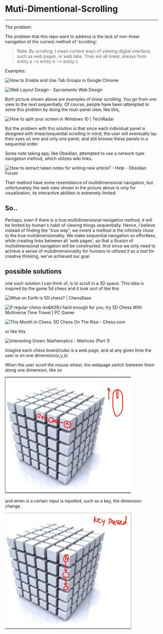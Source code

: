 # Muti-Dimentional-Scrolling

---

The problem:

The problem that this repo want to address is the lack of non-linear navigation of the current method of 'scrolling'.

> Note: By scrolling, I mean current ways of viewing digital interface, such as web pages, or web tabs. They are all linear, always from entity a --> entity b --> entity c

Examples:

![How to Enable and Use Tab Groups in Google Chrome](https://www.howtogeek.com/wp-content/uploads/2019/10/x2019-10-25_11h38_05.png.pagespeed.gp+jp+jw+pj+ws+js+rj+rp+rw+ri+cp+md.ic.5uFI4f3jfJ.png?height=200p&trim=2,2,2,2)

![Web Layout Design - Sacramento Web Design](https://www.ecurtisdesigns.com/wp-content/uploads/2014/02/layouts.jpg)

Both picture shown above are examples of linear scrolling. You go from one view to the next sequentially. Of course, people have been attempted to solve this problem by doing the muti-panel view, like this,

![How to split your screen in Windows 10 | TechRadar](https://cdn.mos.cms.futurecdn.net/tGgicD7LJbwmXq8UDn5XQf-1200-80.png)

But the problem with this solution is that since each individual panel is designed with linear/sequential scrolling in mind, the user will eventually lay their eyes on one and only one panel, and still browse these panels in a sequential order.

Some note taking app, like Obsidian, attempted to use a network type navigation method, which utilizes wiki links. 

![How to extract taken notes for writing new article? - Help - Obsidian Forum](https://forum.obsidian.md/uploads/default/original/2X/8/8a0279eed98e7b76f618bf794239e4506bfef44a.jpeg)

Their method have some resemblance of multidimensional navigation, but unfortunately the web view shown in the picture above is only for visualization, its interactive abilities is extremely limited.

## So..

Perhaps, even if there is a true multidimensional navigation method, it will be limited by human's habit of viewing things sequentially. Hence, I believe instead of finding the "true way", we invent a method is the infinitely close to the true mutidimensionality. We make sequential navigation so effortless, while creating links between all 'web pages', so that a illusion of multidimensional navigation will be constructed. And since we only need to achieve a sense of mutidimensionality for humans to utilized it as a tool for creative thinking, we've achieved our goal

## possible solutions

one such solution I can think of, is to scroll in a 3D space. This idea is inspired by the game 5d chess and it look sort of like this

![What on Earth is 5D chess? | ChessBase](https://en.chessbase.com/portals/all/2020/07/5d%20chess/screenshot_2020_06_20_16_43_53.png)

![If regular chess isn&amp;#39;t hard enough for you, try 5D Chess With Multiverse  Time Travel | PC Gamer](https://cdn.mos.cms.futurecdn.net/2SEo7D2URXFNi7wxijd6rK.jpg)

![This Month In Chess: 5D Chess On The Rise - Chess.com](https://images.chesscomfiles.com/uploads/v1/news/742366.320306db.5000x5000o.9885f27e71ac.png)

or like this

![Interesting Green: Mathematics - Matrices (Part 1)](https://4.bp.blogspot.com/_0smy438e4OI/So-roscIq9I/AAAAAAAAErI/wFD9HJFyWVo/w1200-h630-p-k-no-nu/cube-matrix.jpg)

Imagine each chess board/cube is a web page, and at any given time the user is on one dimension(x,y,z).

When the user scroll the mouse wheel, the webpage switch between them along one dimension, like so 

<img src="img\微信截图_20220304235317.png" alt="showcase1" style="zoom:50%;" />

and when is a certain input is inputted, such as a key, the dimension change.

<img src="img\微信截图_20220304235550.png" alt="showcase2" style="zoom:50%;" />

